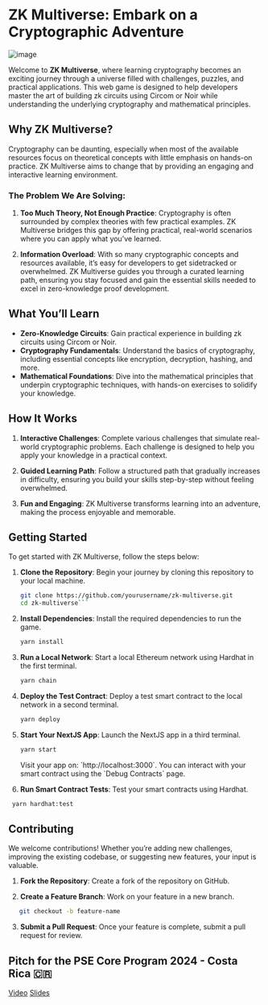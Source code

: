 
# **ZK Multiverse: Embark on a Cryptographic Adventure** 

![image](https://github.com/user-attachments/assets/be31349b-4a16-48c1-a91a-787b8ef9aab4)


Welcome to **ZK Multiverse**, where learning cryptography becomes an exciting journey through a universe filled with challenges, puzzles, and practical applications. This web game is designed to help developers master the art of building zk circuits using Circom or Noir while understanding the underlying cryptography and mathematical principles.

## **Why ZK Multiverse?**

Cryptography can be daunting, especially when most of the available resources focus on theoretical concepts with little emphasis on hands-on practice. ZK Multiverse aims to change that by providing an engaging and interactive learning environment.

### **The Problem We Are Solving:**

1. **Too Much Theory, Not Enough Practice**: Cryptography is often surrounded by complex theories with few practical examples. ZK Multiverse bridges this gap by offering practical, real-world scenarios where you can apply what you’ve learned.

2. **Information Overload**: With so many cryptographic concepts and resources available, it’s easy for developers to get sidetracked or overwhelmed. ZK Multiverse guides you through a curated learning path, ensuring you stay focused and gain the essential skills needed to excel in zero-knowledge proof development.

## **What You’ll Learn**

- **Zero-Knowledge Circuits**: Gain practical experience in building zk circuits using Circom or Noir.
- **Cryptography Fundamentals**: Understand the basics of cryptography, including essential concepts like encryption, decryption, hashing, and more.
- **Mathematical Foundations**: Dive into the mathematical principles that underpin cryptographic techniques, with hands-on exercises to solidify your knowledge.

## **How It Works**

1. **Interactive Challenges**: Complete various challenges that simulate real-world cryptographic problems. Each challenge is designed to help you apply your knowledge in a practical context.

2. **Guided Learning Path**: Follow a structured path that gradually increases in difficulty, ensuring you build your skills step-by-step without feeling overwhelmed.

3. **Fun and Engaging**: ZK Multiverse transforms learning into an adventure, making the process enjoyable and memorable.

## **Getting Started**

To get started with ZK Multiverse, follow the steps below:

1. **Clone the Repository**: Begin your journey by cloning this repository to your local machine.

   ```bash
   git clone https://github.com/yourusername/zk-multiverse.git
   cd zk-multiverse```

2. **Install Dependencies**: Install the required dependencies to run the game.

   ```bash
   yarn install
   ```

3. **Run a Local Network**: Start a local Ethereum network using Hardhat in the first terminal.

   ```bash
   yarn chain
   ```

4. **Deploy the Test Contract**: Deploy a test smart contract to the local network in a second terminal.

   ```bash
   yarn deploy
   ```

5. **Start Your NextJS App**: Launch the NextJS app in a third terminal.

   ```bash
   yarn start
   ```

   Visit your app on: \`http://localhost:3000\`. You can interact with your smart contract using the \`Debug Contracts\` page.

6. **Run Smart Contract Tests**: Test your smart contracts using Hardhat.

  ```bash
   yarn hardhat:test
  ```

## **Contributing**

We welcome contributions! Whether you’re adding new challenges, improving the existing codebase, or suggesting new features, your input is valuable.

1. **Fork the Repository**: Create a fork of the repository on GitHub.

2. **Create a Feature Branch**: Work on your feature in a new branch.

```bash
   git checkout -b feature-name
  ```

3. **Submit a Pull Request**: Once your feature is complete, submit a pull request for review.

## Pitch for the PSE Core Program 2024 - Costa Rica 🇨🇷 
[Video](https://www.loom.com/share/f6961049907b4f10b149df42eacd4a40?sid=dc8f2f4c-773f-4cb3-9ac6-df4ff836ff7d)
[Slides](https://www.canva.com/design/DAGNSkTbrtw/Pp1TeE76rElZmpQ480X82w/edit?utm_content=DAGNSkTbrtw&utm_campaign=designshare&utm_medium=link2&utm_source=sharebutton)
